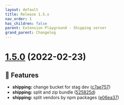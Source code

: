 ```yaml
---
layout: default
title: Release 1.5.x
nav_order: 1
has_children: false
parent: Extension Playground - Shipping server
grand_parent: Changelog
---
```


# [1.5.0](https://github.com/lumapps/lumapps-extensions-shipping-server/compare/v1.4.0...v1.5.0) (2022-02-23)

## 🚀 Features

- **shipping:** change bucket for stag dev ([c7ae757](https://github.com/lumapps/lumapps-extensions-shipping-server/commit/c7ae7571ec0671d05fae6a3bf46ffd1e095ef48a))
- **shipping:** split and zip bundle ([525825d](https://github.com/lumapps/lumapps-extensions-shipping-server/commit/525825da5f2c26fb226441c002f1ed5774604c87))
- **shipping:** split vendors by npm packages ([e06ea37](https://github.com/lumapps/lumapps-extensions-shipping-server/commit/e06ea37f879977e167fcf0ec53349434ac39cf62))